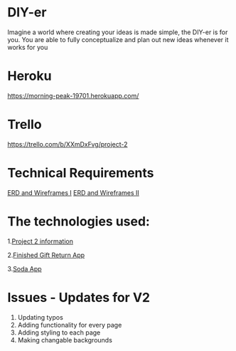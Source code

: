 # DIY-er
Imagine a world where creating your ideas is made simple, the DIY-er is for you. You are able to fully conceptualize and plan out new ideas whenever it works for you

# Heroku
https://morning-peak-19701.herokuapp.com/

# Trello
https://trello.com/b/XXmDxFvg/project-2

# Technical Requirements
[ERD and Wireframes I](https://imgur.com/a/eiRwT)
[ERD and Wireframes II](https://imgur.com/a/jSXFu)

# The technologies used:
1.[Project 2 information](https://git.generalassemb.ly/atl-wdi/wdi-curriculum/tree/master/projects/unit_02)

2.[Finished Gift Return App](https://github.com/danielpinoga/gift-returns)

3.[Soda App](https://git.generalassemb.ly/jamieking/soda-app-unit-2)

# Issues - Updates for V2
1. Updating typos
2. Adding functionality for every page
3. Adding styling to each page
4. Making changable backgrounds
